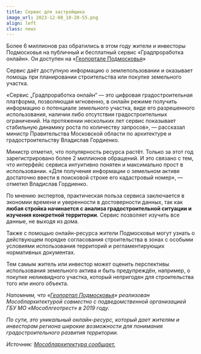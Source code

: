 ```yaml
---
title: Сервис для застройщика
image_url: 2023-12-08_10-20-55.png     
align: left
class: news  
---
```


Более 6 миллионов раз обратились в этом году жители и инвесторы Подмосковья на публичный и бесплатный сервис «Градпроработка онлайн». Он доступен на «[Геопортале Подмосковья](https://rgis.mosreg.ru/v3/#/?tab=planning)»

Сервис даёт доступную информацию о землепользовании и оказывает помощь при планировании строительства или покупке земельного участка.

«Сервис „Градпроработка онлайн“ — это цифровая градостроительная платформа, позволяющая мгновенно, в онлайн режиме получить информацию о потенциале земельного участка, виде его разрешенного использования, наличии либо отсутствии градостроительных ограничений. На протяжении нескольких лет сервис показывает стабильную динамику роста по количеству запросов», — рассказал министр Правительства Московской области по архитектуре и градостроительству Владислав Гордиенко.

Министр отметил, что популярность ресурса растёт. Только за этот год зарегистрировано более 2 миллионов обращений. И это связано с тем, что интерфейс сервиса интуитивно понятен и максимально прост в использовании. «Для получения информации о земельном активе достаточно ввести в поисковой строке его кадастровый номер», — отметил Владислав Гордиенко.

По мнению экспертов, практическая польза сервиса заключается в экономии времени и уверенности в достоверности данных, так как **любая стройка начинается с анализа градостроительной ситуации и изучения конкретной территории**. Сервис позволяет изучить все данные, не выходя из дома.

Также с помощью онлайн-ресурса жители Подмосковья могут узнать о действующем порядке согласования строительства в зонах с особыми условиями использования территорий и регламентирующих нормативных документах.

Тем самым житель или инвестор может оценить перспективы использования земельного актива и быть предупреждён, например, о покупке неликвидного участка, который непригоден для строительства того или иного объекта.

*Напомним, что «[Геопортал Подмосковья](https://rgis.mosreg.ru/v3/#/?tab=planning)» реализован Мособлархитектурой совместно с подведомственной организацией ГБУ МО «Мособлгеотрест» в 2019 году.*

*По сути, это уникальный онлайн-ресурс, который дает жителям и инвесторам региона широкие возможности для понимания градостроительного развития территории.*

*Источник: [Мособлархитектура сообщает.](https://inkrasnoznamensk.ru/news/novosti_podmoskovya/servis-gradprorabotka-onlajn-nabiraet-populjarnost-v-podmoskove?utm_referrer=https%3A%2F%2Fdzen.ru%2Fnews%2Fsearch%3Ftext%3D)*

